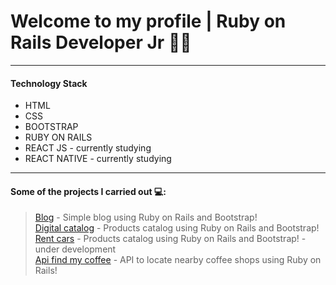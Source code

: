 # Welcome to my profile | Ruby on Rails Developer Jr :man_technologist:

<hr>

#### Technology Stack
  - HTML
  - CSS
  - BOOTSTRAP
  - RUBY ON RAILS
  - REACT JS - currently studying
  - REACT NATIVE - currently studying

<hr>

#### Some of the projects I carried out :computer::

> [Blog](https://blog-de-ti.herokuapp.com/) - Simple blog using Ruby on Rails and Bootstrap! <br>
> [Digital catalog](https://brokermatogrosso.meucatalogo.art.br/) - Products catalog using Ruby on Rails and Bootstrap! <br>
> [Rent cars](https://car-rent-test.herokuapp.com/) - Products catalog using Ruby on Rails and Bootstrap! - under development <br>
> [Api find my coffee](https://github.com/fabriciobonjorno/find_my_coffee_api) - API to locate nearby coffee shops using Ruby on Rails!
